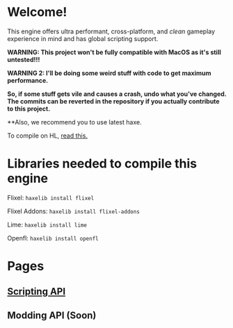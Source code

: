 # Welcome!

This engine offers ultra performant, cross-platform, and *clean* gameplay experience in mind and has global scripting support.

**WARNING: This project won't be fully compatible with MacOS as it's still untested!!!**

**WARNING 2: I'll be doing some weird stuff with code to get maximum performance.**

**So, if some stuff gets vile and causes a crash, undo what you've changed. The commits can be reverted in the repository if you actually contribute to this project.**

**Also, we recommend you to use latest haxe.

To compile on HL, [read this.](https://haxe.org/manual/target-hl-getting-started.html)

# Libraries needed to compile this engine

Flixel: ``haxelib install flixel``

Flixel Addons: ``haxelib install flixel-addons``

Lime: ``haxelib install lime``

Openfl: ``haxelib install openfl``

# Pages

## [Scripting API](https://github.com/SomeGuyWhoLovesCoding/Zenith-FNF-Public/blob/main/scriptingApi.md)

## Modding API (Soon)
